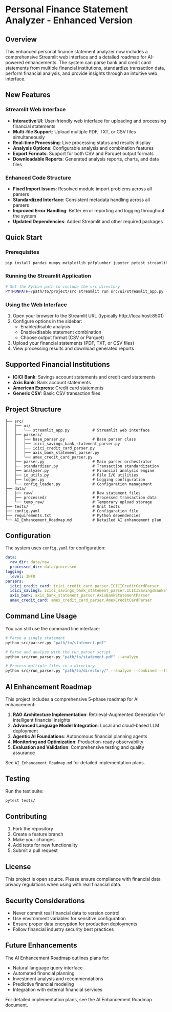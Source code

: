 # Personal Finance Statement Analyzer - Enhanced Version

## Overview

This enhanced personal finance statement analyzer now includes a comprehensive Streamlit web interface and a detailed roadmap for AI-powered enhancements. The system can parse bank and credit card statements from multiple financial institutions, standardize transaction data, perform financial analysis, and provide insights through an intuitive web interface.

## New Features

### Streamlit Web Interface
- **Interactive UI**: User-friendly web interface for uploading and processing financial statements
- **Multi-file Support**: Upload multiple PDF, TXT, or CSV files simultaneously
- **Real-time Processing**: Live processing status and results display
- **Analysis Options**: Configurable analysis and combination features
- **Export Formats**: Support for both CSV and Parquet output formats
- **Downloadable Reports**: Generated analysis reports, charts, and data files

### Enhanced Code Structure
- **Fixed Import Issues**: Resolved module import problems across all parsers
- **Standardized Interface**: Consistent metadata handling across all parsers
- **Improved Error Handling**: Better error reporting and logging throughout the system
- **Updated Dependencies**: Added Streamlit and other required packages

## Quick Start

### Prerequisites
```bash
pip install pandas numpy matplotlib pdfplumber jupyter pytest streamlit
```

### Running the Streamlit Application
```bash
# Set the Python path to include the src directory
PYTHONPATH=/path/to/project/src streamlit run src/ui/streamlit_app.py --server.port 8501 --server.address 0.0.0.0
```

### Using the Web Interface
1. Open your browser to the Streamlit URL (typically http://localhost:8501)
2. Configure options in the sidebar:
   - Enable/disable analysis
   - Enable/disable statement combination
   - Choose output format (CSV or Parquet)
3. Upload your financial statements (PDF, TXT, or CSV files)
4. View processing results and download generated reports

## Supported Financial Institutions

- **ICICI Bank**: Savings account statements and credit card statements
- **Axis Bank**: Bank account statements
- **American Express**: Credit card statements
- **Generic CSV**: Basic CSV transaction files

## Project Structure

```
├── src/
│   ├── ui/
│   │   └── streamlit_app.py          # Streamlit web interface
│   ├── parsers/
│   │   ├── base_parser.py            # Base parser class
│   │   ├── icici_savings_bank_statement_parser.py
│   │   ├── icici_credit_card_parser.py
│   │   ├── axis_bank_statement_parser.py
│   │   └── amex_credit_card_parser.py
│   ├── parser.py                     # Main parser orchestrator
│   ├── standardizer.py               # Transaction standardization
│   ├── analyzer.py                   # Financial analysis engine
│   ├── io_utils.py                   # File I/O utilities
│   ├── logger.py                     # Logging configuration
│   └── config_loader.py              # Configuration management
├── data/
│   ├── raw/                          # Raw statement files
│   ├── processed/                    # Processed transaction data
│   └── temp_raw/                     # Temporary upload storage
├── tests/                            # Unit tests
├── config.yaml                       # Configuration file
├── requirements.txt                  # Python dependencies
└── AI_Enhancement_Roadmap.md         # Detailed AI enhancement plan
```

## Configuration

The system uses `config.yaml` for configuration:

```yaml
data:
  raw_dir: data/raw
  processed_dir: data/processed
logging:
  level: INFO
parsers:
  icici_credit_card: icici_credit_card_parser.ICICICreditCardParser
  icici_savings: icici_savings_bank_statement_parser.ICICISavingsBankStatementParser
  axis_bank: axis_bank_statement_parser.AxisBankStatementParser
  amex_credit_card: amex_credit_card_parser.AmexCreditCardParser
```

## Command Line Usage

You can still use the command line interface:

```bash
# Parse a single statement
python src/parser.py "path/to/statement.pdf"

# Parse and analyze with the run_parser script
python src/run_parser.py "path/to/statement.pdf" --analyze

# Process multiple files in a directory
python src/run_parser.py "path/to/directory/" --analyze --combined --fmt parquet
```

## AI Enhancement Roadmap

This project includes a comprehensive 5-phase roadmap for AI enhancement:

1. **RAG Architecture Implementation**: Retrieval-Augmented Generation for intelligent financial insights
2. **Advanced Language Model Integration**: Local and cloud-based LLM deployment
3. **Agentic AI Foundations**: Autonomous financial planning agents
4. **Monitoring and Optimization**: Production-ready observability
5. **Evaluation and Validation**: Comprehensive testing and quality assurance

See `AI_Enhancement_Roadmap.md` for detailed implementation plans.

## Testing

Run the test suite:
```bash
pytest tests/
```

## Contributing

1. Fork the repository
2. Create a feature branch
3. Make your changes
4. Add tests for new functionality
5. Submit a pull request

## License

This project is open source. Please ensure compliance with financial data privacy regulations when using with real financial data.

## Security Considerations

- Never commit real financial data to version control
- Use environment variables for sensitive configuration
- Ensure proper data encryption for production deployments
- Follow financial industry security best practices

## Future Enhancements

The AI Enhancement Roadmap outlines plans for:
- Natural language query interface
- Automated financial planning
- Investment analysis and recommendations
- Predictive financial modeling
- Integration with external financial services

For detailed implementation plans, see the AI Enhancement Roadmap document.

